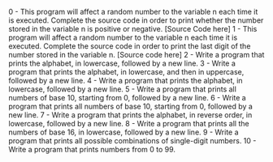 0 - This program will affect a random number to the variable n each time it is executed. Complete the source code in order to print whether the number stored in the variable n is positive or negative. [Source Code here]
1 - This program will affect a random number to the variable n each time it is executed. Complete the source code in order to print the last digit of the number stored in the variable n. [Source code here]
2 - Write a program that prints the alphabet, in lowercase, followed by a new line.
3 - Write a program that prints the alphabet, in lowercase, and then in uppercase, followed by a new line.
4 - Write a program that prints the alphabet, in lowercase, followed by a new line.
5 - Write a program that prints all numbers of base 10, starting from 0, followed by a new line.
6 - Write a program that prints all numbers of base 10, starting from 0, followed by a new line.
7 - Write a program that prints the alphabet, in reverse order, in lowercase, followed by a new line.
8 - Write a program that prints all the numbers of base 16, in lowercase, followed by a new line.
9 - Write a program that prints all possible combinations of single-digit numbers.
10 - Write a program that prints numbers from 0 to 99.
